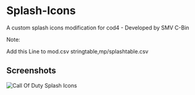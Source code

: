 # Splash-Icons
 A custom splash icons modification for cod4 - Developed by SMV C-Bin

Note:

Add this Line to mod.csv stringtable,mp/splashtable.csv


## Screenshots
![Call Of Duty Splash Icons](https://i.imgur.com/E4zJETh.png)

